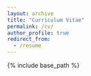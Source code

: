```yaml
---
layout: archive
title: "Curriculum Vitae"
permalink: /cv/
author_profile: true
redirect_from:
  - /resume
---
```


{% include base_path %}

<object data="Sugastti_CV_0924.pdf" width="1000" height="1000" type='application/pdf'/>
